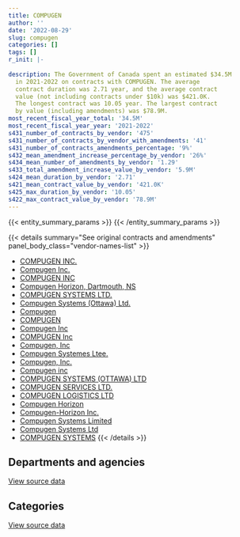```yaml
---
title: COMPUGEN
author: ''
date: '2022-08-29'
slug: compugen
categories: []
tags: []
r_init: |-
  
description: The Government of Canada spent an estimated $34.5M
  in 2021-2022 on contracts with COMPUGEN. The average
  contract duration was 2.71 year, and the average contract
  value (not including contracts under $10k) was $421.0K.
  The longest contract was 10.05 year. The largest contract
  by value (including amendments) was $78.9M.
most_recent_fiscal_year_total: '34.5M'
most_recent_fiscal_year_year: '2021-2022'
s431_number_of_contracts_by_vendor: '475'
s431_number_of_contracts_by_vendor_with_amendments: '41'
s431_number_of_contracts_amendments_percentage: '9%'
s432_mean_amendment_increase_percentage_by_vendor: '26%'
s434_mean_number_of_amendments_by_vendor: '1.29'
s433_total_amendment_increase_value_by_vendor: '5.9M'
s424_mean_duration_by_vendor: '2.71'
s421_mean_contract_value_by_vendor: '421.0K'
s425_max_duration_by_vendor: '10.05'
s422_max_contract_value_by_vendor: '78.9M'
---
```


<script src="/rmarkdown-libs/htmlwidgets/htmlwidgets.js"></script>
<link href="/rmarkdown-libs/datatables-css/datatables-crosstalk.css" rel="stylesheet" />
<script src="/rmarkdown-libs/datatables-binding/datatables.js"></script>
<script src="/rmarkdown-libs/jquery/jquery-3.6.0.min.js"></script>
<link href="/rmarkdown-libs/dt-core-bootstrap/css/dataTables.bootstrap.min.css" rel="stylesheet" />
<link href="/rmarkdown-libs/dt-core-bootstrap/css/dataTables.bootstrap.extra.css" rel="stylesheet" />
<script src="/rmarkdown-libs/dt-core-bootstrap/js/jquery.dataTables.min.js"></script>
<script src="/rmarkdown-libs/dt-core-bootstrap/js/dataTables.bootstrap.min.js"></script>
<link href="/rmarkdown-libs/crosstalk/css/crosstalk.min.css" rel="stylesheet" />
<script src="/rmarkdown-libs/crosstalk/js/crosstalk.min.js"></script>
<script src="/rmarkdown-libs/htmlwidgets/htmlwidgets.js"></script>
<link href="/rmarkdown-libs/datatables-css/datatables-crosstalk.css" rel="stylesheet" />
<script src="/rmarkdown-libs/datatables-binding/datatables.js"></script>
<script src="/rmarkdown-libs/jquery/jquery-3.6.0.min.js"></script>
<link href="/rmarkdown-libs/dt-core-bootstrap/css/dataTables.bootstrap.min.css" rel="stylesheet" />
<link href="/rmarkdown-libs/dt-core-bootstrap/css/dataTables.bootstrap.extra.css" rel="stylesheet" />
<script src="/rmarkdown-libs/dt-core-bootstrap/js/jquery.dataTables.min.js"></script>
<script src="/rmarkdown-libs/dt-core-bootstrap/js/dataTables.bootstrap.min.js"></script>
<link href="/rmarkdown-libs/crosstalk/css/crosstalk.min.css" rel="stylesheet" />
<script src="/rmarkdown-libs/crosstalk/js/crosstalk.min.js"></script>

{{< entity_summary_params >}}
{{< /entity_summary_params >}}

{{< details summary="See original contracts and amendments" panel_body_class="vendor-names-list" >}}
- [COMPUGEN INC.](https://search.open.canada.ca/en/ct/?sort=contract_value_f%20desc&page=1&search_text=%22COMPUGEN%20INC.%22)
- [Compugen Inc.](https://search.open.canada.ca/en/ct/?sort=contract_value_f%20desc&page=1&search_text=%22Compugen%20Inc.%22)
- [COMPUGEN INC](https://search.open.canada.ca/en/ct/?sort=contract_value_f%20desc&page=1&search_text=%22COMPUGEN%20INC%22)
- [Compugen Horizon, Dartmouth, NS](https://search.open.canada.ca/en/ct/?sort=contract_value_f%20desc&page=1&search_text=%22Compugen%20Horizon%2c%20Dartmouth%2c%20NS%22)
- [COMPUGEN SYSTEMS LTD.](https://search.open.canada.ca/en/ct/?sort=contract_value_f%20desc&page=1&search_text=%22COMPUGEN%20SYSTEMS%20LTD.%22)
- [Compugen Systems (Ottawa) Ltd.](https://search.open.canada.ca/en/ct/?sort=contract_value_f%20desc&page=1&search_text=%22Compugen%20Systems%20%28Ottawa%29%20Ltd.%22)
- [Compugen](https://search.open.canada.ca/en/ct/?sort=contract_value_f%20desc&page=1&search_text=%22Compugen%22)
- [COMPUGEN](https://search.open.canada.ca/en/ct/?sort=contract_value_f%20desc&page=1&search_text=%22COMPUGEN%22)
- [Compugen Inc](https://search.open.canada.ca/en/ct/?sort=contract_value_f%20desc&page=1&search_text=%22Compugen%20Inc%22)
- [COMPUGEN Inc](https://search.open.canada.ca/en/ct/?sort=contract_value_f%20desc&page=1&search_text=%22COMPUGEN%20Inc%22)
- [Compugen, Inc](https://search.open.canada.ca/en/ct/?sort=contract_value_f%20desc&page=1&search_text=%22Compugen%2c%20Inc%22)
- [Compugen Systemes Ltee.](https://search.open.canada.ca/en/ct/?sort=contract_value_f%20desc&page=1&search_text=%22Compugen%20Systemes%20Ltee.%22)
- [Compugen, Inc.](https://search.open.canada.ca/en/ct/?sort=contract_value_f%20desc&page=1&search_text=%22Compugen%2c%20Inc.%22)
- [Compugen inc](https://search.open.canada.ca/en/ct/?sort=contract_value_f%20desc&page=1&search_text=%22Compugen%20inc%22)
- [COMPUGEN SYSTEMS (OTTAWA) LTD](https://search.open.canada.ca/en/ct/?sort=contract_value_f%20desc&page=1&search_text=%22COMPUGEN%20SYSTEMS%20%28OTTAWA%29%20LTD%22)
- [COMPUGEN SERVICES LTD.](https://search.open.canada.ca/en/ct/?sort=contract_value_f%20desc&page=1&search_text=%22COMPUGEN%20SERVICES%20LTD.%22)
- [COMPUGEN LOGISTICS LTD](https://search.open.canada.ca/en/ct/?sort=contract_value_f%20desc&page=1&search_text=%22COMPUGEN%20LOGISTICS%20LTD%22)
- [Compugen Horizon](https://search.open.canada.ca/en/ct/?sort=contract_value_f%20desc&page=1&search_text=%22Compugen%20Horizon%22)
- [Compugen-Horizon Inc.](https://search.open.canada.ca/en/ct/?sort=contract_value_f%20desc&page=1&search_text=%22Compugen-Horizon%20Inc.%22)
- [Compugen Systems Limited](https://search.open.canada.ca/en/ct/?sort=contract_value_f%20desc&page=1&search_text=%22Compugen%20Systems%20Limited%22)
- [Compugen Systems Ltd](https://search.open.canada.ca/en/ct/?sort=contract_value_f%20desc&page=1&search_text=%22Compugen%20Systems%20Ltd%22)
- [COMPUGEN SYSTEMS](https://search.open.canada.ca/en/ct/?sort=contract_value_f%20desc&page=1&search_text=%22COMPUGEN%20SYSTEMS%22)
{{< /details >}}

## Departments and agencies

<div id="htmlwidget-1" style="width:100%;height:auto;" class="datatables html-widget"></div>
<script type="application/json" data-for="htmlwidget-1">{"x":{"style":"bootstrap","filter":"none","vertical":false,"data":[["<a href=\"/departments/cbsa-asfc/\">Canada Border Services Agency<\/a>","<a href=\"/departments/cer-rec/\">Canada Energy Regulator<\/a>","<a href=\"/departments/cgc-ccg/\">Canadian Grain Commission<\/a>","<a href=\"/departments/cic/\">Immigration, Refugees and Citizenship Canada<\/a>","<a href=\"/departments/cnsc-ccsn/\">Canadian Nuclear Safety Commission<\/a>","<a href=\"/departments/cra-arc/\">Canada Revenue Agency<\/a>","<a href=\"/departments/csc-scc/\">Correctional Service of Canada<\/a>","<a href=\"/departments/csps-efpc/\">Canada School of Public Service<\/a>","<a href=\"/departments/dfatd-maecd/\">Global Affairs Canada<\/a>","<a href=\"/departments/dfo-mpo/\">Fisheries and Oceans Canada<\/a>","<a href=\"/departments/dnd-mdn/\">National Defence<\/a>","<a href=\"/departments/ec/\">Environment and Climate Change Canada<\/a>","<a href=\"/departments/elections/\">Elections Canada<\/a>","<a href=\"/departments/esdc-edsc/\">Employment and Social Development Canada<\/a>","<a href=\"/departments/hc-sc/\">Health Canada<\/a>","<a href=\"/departments/iaac-aeic/\">Impact Assessment Agency of Canada<\/a>","<a href=\"/departments/ic/\">Innovation, Science and Economic Development Canada<\/a>","<a href=\"/departments/isc-sac/\">Indigenous Services Canada<\/a>","<a href=\"/departments/jus/\">Department of Justice Canada<\/a>","<a href=\"/departments/lac-bac/\">Library and Archives Canada<\/a>","<a href=\"/departments/nbc-ccbn/\">The National Battlefields Commission<\/a>","<a href=\"/departments/nrcan-rncan/\">Natural Resources Canada<\/a>","<a href=\"/departments/nsira-ossnr/\">National Security and Intelligence Review Agency<\/a>","<a href=\"/departments/oag-bvg/\">Office of the Auditor General of Canada<\/a>","<a href=\"/departments/pco-bcp/\">Privy Council Office<\/a>","<a href=\"/departments/phac-aspc/\">Public Health Agency of Canada<\/a>","<a href=\"/departments/psc-cfp/\">Public Service Commission of Canada<\/a>","<a href=\"/departments/rcmp-grc/\">Royal Canadian Mounted Police<\/a>","<a href=\"/departments/ssc-spc/\">Shared Services Canada<\/a>","<a href=\"/departments/tbs-sct/\">Treasury Board of Canada Secretariat<\/a>","<a href=\"/departments/tc/\">Transport Canada<\/a>","<a href=\"/departments/tsb-bst/\">Transportation Safety Board of Canada<\/a>"],[103672.24,null,78370.41,null,87919.65,126447.61,220401.43,null,null,422485.84,59851.22,null,19890695.9,null,null,null,null,null,null,null,51508,null,null,null,null,105584.67,null,10675.63,2502830.18,null,null,null],[null,null,56749.63,24475.8,216163.35,70287.55,507701.55,null,20619.9,402057.68,336244.13,null,19945190.96,null,null,null,null,null,null,5181.5,null,null,null,null,null,null,null,96812.88,4726042.58,null,null,null],[null,329816.7,48627.96,null,null,59481.16,null,null,32675.05,146069.02,949420.19,17766.06,19890695.9,1588222.57,13935.58,null,29736.65,16046.9,108.07,19771.52,28432,43252.95,132399.76,8953.43,125871.84,109112.87,63933.07,433757.02,7641704.07,null,null,34542.87],[161812.05,null,48007.6,null,null,104040.31,null,16311.64,33562.96,201996.1,430037.81,48858.78,13296793.97,4224554.04,10143.82,39992.96,11725.61,2243.43,39446.16,null,null,null,null,1998.53,63005.36,23324.73,46140.38,75415.46,15530019.4,24957.72,20475.6,13070.28]],"container":"<table class=\"table table-striped table-hover row-border order-column display\">\n  <thead>\n    <tr>\n      <th>Department<\/th>\n      <th>2018-2019<\/th>\n      <th>2019-2020<\/th>\n      <th>2020-2021<\/th>\n      <th>2021-2022<\/th>\n    <\/tr>\n  <\/thead>\n<\/table>","options":{"order":[[4,"desc"]],"pageLength":10,"autoWidth":true,"columnDefs":[{"targets":1,"render":"function(data, type, row, meta) {\n    return type !== 'display' ? data : DTWidget.formatCurrency(data, \"$\", 2, 3, \",\", \".\", true, null);\n  }"},{"targets":2,"render":"function(data, type, row, meta) {\n    return type !== 'display' ? data : DTWidget.formatCurrency(data, \"$\", 2, 3, \",\", \".\", true, null);\n  }"},{"targets":3,"render":"function(data, type, row, meta) {\n    return type !== 'display' ? data : DTWidget.formatCurrency(data, \"$\", 2, 3, \",\", \".\", true, null);\n  }"},{"targets":4,"render":"function(data, type, row, meta) {\n    return type !== 'display' ? data : DTWidget.formatCurrency(data, \"$\", 2, 3, \",\", \".\", true, null);\n  }"},{"width":"16%","targets":[1,2,3,4]},{"className":"dt-right","targets":[1,2,3,4]}],"orderClasses":false}},"evals":["options.columnDefs.0.render","options.columnDefs.1.render","options.columnDefs.2.render","options.columnDefs.3.render"],"jsHooks":[]}</script>
<p class="text-right">
<a href="https://github.com/GoC-Spending/contracts-data/tree/main/data/out/vendors/compugen/summary_by_fiscal_year_by_department.csv" class="source-data-link btn btn-link">View source data</a>
</p>

## Categories

<div id="htmlwidget-2" style="width:100%;height:auto;" class="datatables html-widget"></div>
<script type="application/json" data-for="htmlwidget-2">{"x":{"style":"bootstrap","filter":"none","vertical":false,"data":[["<a href=\"/categories/other/\">(Other)<\/a>","<a href=\"/categories/facilities_and_construction/\">Facilities and construction<\/a>","<a href=\"/categories/office_management/\">Office management<\/a>","<a href=\"/categories/defence/\">Defence<\/a>","<a href=\"/categories/professional_services/\">Professional services<\/a>","<a href=\"/categories/information_technology/\">Information technology<\/a>","<a href=\"/categories/transportation_and_logistics/\">Transportation and logistics<\/a>","<a href=\"/categories/industrial_products_and_services/\">Industrial products and services<\/a>"],[null,null,51508,59851.22,19890695.9,3524182.37,81492.07,52713.22],[null,null,null,336244.13,19945190.96,6122621.81,null,3470.61],[null,13251.54,null,936168.65,19916763.03,10894688.88,null,3461.12],[6296.86,32939.53,null,385045.12,13296793.97,20650270.33,81074.58,15514.28]],"container":"<table class=\"table table-striped table-hover row-border order-column display\">\n  <thead>\n    <tr>\n      <th>Category<\/th>\n      <th>2018-2019<\/th>\n      <th>2019-2020<\/th>\n      <th>2020-2021<\/th>\n      <th>2021-2022<\/th>\n    <\/tr>\n  <\/thead>\n<\/table>","options":{"order":[[4,"desc"]],"dom":"t","pageLength":30,"autoWidth":true,"columnDefs":[{"targets":1,"render":"function(data, type, row, meta) {\n    return type !== 'display' ? data : DTWidget.formatCurrency(data, \"$\", 2, 3, \",\", \".\", true, null);\n  }"},{"targets":2,"render":"function(data, type, row, meta) {\n    return type !== 'display' ? data : DTWidget.formatCurrency(data, \"$\", 2, 3, \",\", \".\", true, null);\n  }"},{"targets":3,"render":"function(data, type, row, meta) {\n    return type !== 'display' ? data : DTWidget.formatCurrency(data, \"$\", 2, 3, \",\", \".\", true, null);\n  }"},{"targets":4,"render":"function(data, type, row, meta) {\n    return type !== 'display' ? data : DTWidget.formatCurrency(data, \"$\", 2, 3, \",\", \".\", true, null);\n  }"},{"width":"16%","targets":[1,2,3,4]},{"className":"dt-right","targets":[1,2,3,4]}],"orderClasses":false,"lengthMenu":[10,25,30,50,100]}},"evals":["options.columnDefs.0.render","options.columnDefs.1.render","options.columnDefs.2.render","options.columnDefs.3.render"],"jsHooks":[]}</script>
<p class="text-right">
<a href="https://github.com/GoC-Spending/contracts-data/tree/main/data/out/vendors/compugen/summary_by_fiscal_year_by_category.csv" class="source-data-link btn btn-link">View source data</a>
</p>
